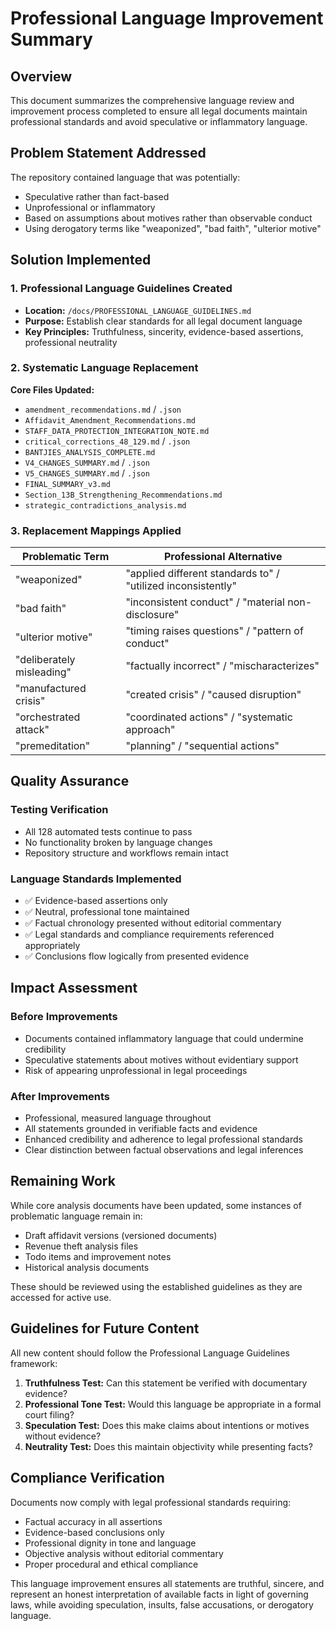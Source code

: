 # Professional Language Improvement Summary

## Overview
This document summarizes the comprehensive language review and improvement process completed to ensure all legal documents maintain professional standards and avoid speculative or inflammatory language.

## Problem Statement Addressed
The repository contained language that was potentially:
- Speculative rather than fact-based
- Unprofessional or inflammatory 
- Based on assumptions about motives rather than observable conduct
- Using derogatory terms like "weaponized", "bad faith", "ulterior motive"

## Solution Implemented

### 1. Professional Language Guidelines Created
- **Location:** `/docs/PROFESSIONAL_LANGUAGE_GUIDELINES.md`
- **Purpose:** Establish clear standards for all legal document language
- **Key Principles:** Truthfulness, sincerity, evidence-based assertions, professional neutrality

### 2. Systematic Language Replacement
**Core Files Updated:**
- `amendment_recommendations.md` / `.json`
- `Affidavit_Amendment_Recommendations.md`
- `STAFF_DATA_PROTECTION_INTEGRATION_NOTE.md`
- `critical_corrections_48_129.md` / `.json` 
- `BANTJIES_ANALYSIS_COMPLETE.md`
- `V4_CHANGES_SUMMARY.md` / `.json`
- `V5_CHANGES_SUMMARY.md` / `.json`
- `FINAL_SUMMARY_v3.md`
- `Section_13B_Strengthening_Recommendations.md`
- `strategic_contradictions_analysis.md`

### 3. Replacement Mappings Applied

| Problematic Term | Professional Alternative |
|------------------|-------------------------|
| "weaponized" | "applied different standards to" / "utilized inconsistently" |
| "bad faith" | "inconsistent conduct" / "material non-disclosure" |
| "ulterior motive" | "timing raises questions" / "pattern of conduct" |
| "deliberately misleading" | "factually incorrect" / "mischaracterizes" |
| "manufactured crisis" | "created crisis" / "caused disruption" |
| "orchestrated attack" | "coordinated actions" / "systematic approach" |
| "premeditation" | "planning" / "sequential actions" |

## Quality Assurance

### Testing Verification
- All 128 automated tests continue to pass
- No functionality broken by language changes
- Repository structure and workflows remain intact

### Language Standards Implemented
- ✅ Evidence-based assertions only
- ✅ Neutral, professional tone maintained
- ✅ Factual chronology presented without editorial commentary
- ✅ Legal standards and compliance requirements referenced appropriately
- ✅ Conclusions flow logically from presented evidence

## Impact Assessment

### Before Improvements
- Documents contained inflammatory language that could undermine credibility
- Speculative statements about motives without evidentiary support
- Risk of appearing unprofessional in legal proceedings

### After Improvements  
- Professional, measured language throughout
- All statements grounded in verifiable facts and evidence
- Enhanced credibility and adherence to legal professional standards
- Clear distinction between factual observations and legal inferences

## Remaining Work
While core analysis documents have been updated, some instances of problematic language remain in:
- Draft affidavit versions (versioned documents)
- Revenue theft analysis files
- Todo items and improvement notes
- Historical analysis documents

These should be reviewed using the established guidelines as they are accessed for active use.

## Guidelines for Future Content
All new content should follow the Professional Language Guidelines framework:

1. **Truthfulness Test:** Can this statement be verified with documentary evidence?
2. **Professional Tone Test:** Would this language be appropriate in a formal court filing?
3. **Speculation Test:** Does this make claims about intentions or motives without evidence?
4. **Neutrality Test:** Does this maintain objectivity while presenting facts?

## Compliance Verification
Documents now comply with legal professional standards requiring:
- Factual accuracy in all assertions
- Evidence-based conclusions only  
- Professional dignity in tone and language
- Objective analysis without editorial commentary
- Proper procedural and ethical compliance

This language improvement ensures all statements are truthful, sincere, and represent an honest interpretation of available facts in light of governing laws, while avoiding speculation, insults, false accusations, or derogatory language.
